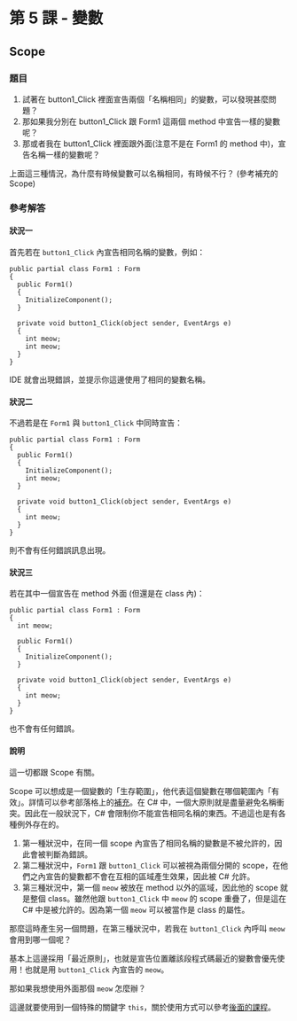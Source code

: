 # 第 5 課 - 變數

## Scope

### 題目

1. 試著在 button1_Click 裡面宣告兩個「名稱相同」的變數，可以發現甚麼問題？
2. 那如果我分別在 button1_Click 跟 Form1 這兩個 method 中宣告一樣的變數呢？
3. 那或者我在 button1_Click 裡面跟外面(注意不是在 Form1 的 method 中)，宣告名稱一樣的變數呢？

上面這三種情況，為什麼有時候變數可以名稱相同，有時候不行？
(參考補充的 Scope)

### 參考解答

#### 狀況一

首先若在 `button1_Click` 內宣告相同名稱的變數，例如：

```
public partial class Form1 : Form
{
  public Form1()
  {
    InitializeComponent();
  }

  private void button1_Click(object sender, EventArgs e)
  {
    int meow;
    int meow;
  }
}
```

IDE 就會出現錯誤，並提示你這邊使用了相同的變數名稱。

#### 狀況二

不過若是在 `Form1` 與 `button1_Click` 中同時宣告：

```
public partial class Form1 : Form
{
  public Form1()
  {
    InitializeComponent();
    int meow;
  }

  private void button1_Click(object sender, EventArgs e)
  {
    int meow;
  }
}
```

則不會有任何錯誤訊息出現。

#### 狀況三

若在其中一個宣告在 method 外面 (但還是在 class 內)：

```
public partial class Form1 : Form
{
  int meow;

  public Form1()
  {
    InitializeComponent();
  }

  private void button1_Click(object sender, EventArgs e)
  {
    int meow;
  }
}
```

也不會有任何錯誤。

#### 說明

這一切都跟 Scope 有關。

Scope 可以想成是一個變數的「生存範圍」，他代表這個變數在哪個範圍內「有效」。詳情可以參考部落格上的[補充][1]。在 C# 中，一個大原則就是盡量避免名稱衝突。因此在一般狀況下，C# 會限制你不能宣告相同名稱的東西。不過這也是有各種例外存在的。

1. 第一種狀況中，在同一個 scope 內宣告了相同名稱的變數是不被允許的，因此會被判斷為錯誤。
2. 第二種狀況中，`Form1` 跟 `button1_Click` 可以被視為兩個分開的 scope，在他們之內宣告的變數都不會在互相的區域產生效果，因此被 C# 允許。
3. 第三種狀況中，第一個 `meow` 被放在 method 以外的區域，因此他的 scope 就是整個 class。雖然他跟 `button1_Click` 中 `meow` 的 scope 重疊了，但是這在 C# 中是被允許的。因為第一個 `meow` 可以被當作是 class 的屬性。

那麼這時產生另一個問題，在第三種狀況中，若我在 `button1_Click` 內呼叫 `meow` 會用到哪一個呢？

基本上這邊採用「最近原則」，也就是宣告位置離該段程式碼最近的變數會優先使用！也就是用 `button1_Click` 內宣告的 `meow`。

那如果我想使用外面那個 `meow` 怎麼辦？

這邊就要使用到一個特殊的關鍵字 `this`，關於使用方式可以參考[後面的課程][2]。


[1]: http://slmtsite.blogspot.tw/2012/12/c-5.html
[2]: http://slmtsite.blogspot.tw/2013/06/c-18-this.html
